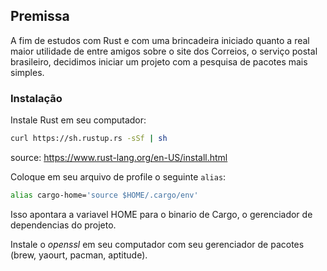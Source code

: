 ## Premissa

A fim de estudos com Rust e com uma brincadeira iniciado quanto a real maior utilidade de entre amigos sobre o site dos Correios, o serviço postal brasileiro, decidimos iniciar um projeto com a pesquisa de pacotes mais simples.

### Instalação

Instale Rust em seu computador:

```sh
curl https://sh.rustup.rs -sSf | sh
```

source: https://www.rust-lang.org/en-US/install.html

Coloque em seu arquivo de profile o seguinte `alias`:

```sh
alias cargo-home='source $HOME/.cargo/env'
```

Isso apontara a variavel HOME para o binario de Cargo, o gerenciador de dependencias do projeto.

Instale o *openssl* em seu computador com seu gerenciador de pacotes (brew, yaourt, pacman, aptitude).


